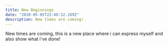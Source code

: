 ```yaml
---
title: New Beginnings
date: "2020-05-05T22:40:32.169Z"
description: New times are coming!
---
```


New times are coming, this is a new place where i can express myself and also show what i've done!

